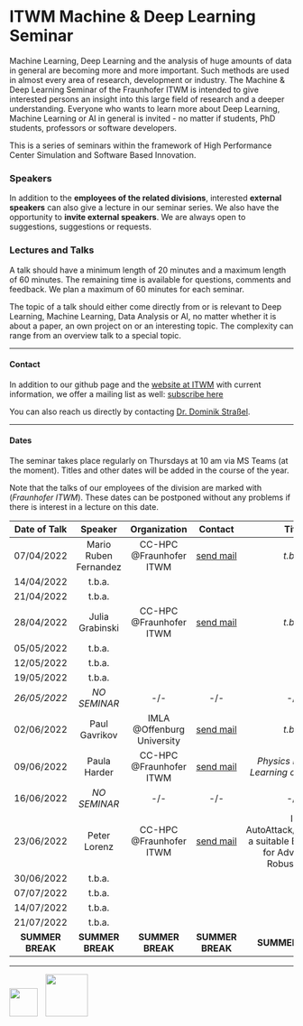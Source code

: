 # ITWM Machine & Deep Learning Seminar

Machine Learning, Deep Learning and the analysis of huge amounts of data in general are becoming more and more important. Such methods are used in almost every area of research, development or industry. The Machine & Deep Learning Seminar of the Fraunhofer ITWM is intended to give interested persons an insight into this large field of research and a deeper understanding. Everyone who wants to learn more about Deep Learning, Machine Learning or AI in general is invited - no matter if students, PhD students, professors or software developers.

This is a series of seminars within the framework of High Performance Center Simulation and Software Based Innovation.

### Speakers

In addition to the **employees of the related divisions**, interested **external speakers** can also give a lecture in our seminar series. We also have the opportunity to **invite external speakers**. We are always open to suggestions, suggestions or requests.

### Lectures and Talks

A talk should have a minimum length of 20 minutes and a maximum length of 60 minutes. The remaining time is available for questions, comments and feedback. We plan a maximum of 60 minutes for each seminar.

The topic of a talk should either come directly from or is relevant to Deep Learning, Machine Learning, Data Analysis or AI, no matter whether it is about a paper, an own project on or an interesting topic. The complexity can range from an overview talk to a special topic.

---

#### Contact

In addition to our github page and the [website at ITWM](http://s.fhg.de/DL-seminar) with current information, we offer a mailing list as well: [subscribe here](https://listserv.itwm.fraunhofer.de/mailman/listinfo/deep-learning-seminar)

You can also reach us directly by contacting [Dr. Dominik Straßel](https://www.itwm.fraunhofer.de/en/departments/hpc/staff/dominik-strassel.html).

---

#### Dates

The seminar takes place regularly on Thursdays at 10 am via MS Teams (at the moment). Titles and other dates will be added in the course of the year.

Note that the talks of our employees of the division are marked with (_Fraunhofer ITWM_). These dates can be postponed without any problems if there is interest in a lecture on this date.

| **Date of Talk** | **Speaker**           | **Organization** | **Contact**      | **Title**        | **Abstract**     | **Comment**         |
|:----------------:|:---------------------:|:----------------:|:----------------:|:----------------:|:----------------:|:-------------------:|
| 07/04/2022       | Mario Ruben Fernandez | CC-HPC @Fraunhofer ITWM | [send mail](mario.ruben.fernandez@itwm.fraunhofer.de) | _t.b.a._         |                  |                     |
| 14/04/2022       | t.b.a.                |                  |                  |                  |                  |                     |
| 21/04/2022       | t.b.a.                |                  |                  |                  |                  |                     |
| 28/04/2022       | Julia Grabinski       | CC-HPC @Fraunhofer ITWM |[send mail](julia.grabinski@uni-siegen.de) |_t.b.a._  |                  |                     |
| 05/05/2022       | t.b.a.                |                  |                  |                  |                  |                     |
| 12/05/2022       | t.b.a.                |                  |                  |                  |                  |                     |
| 19/05/2022       | t.b.a.                |                  |                  |                  |                  |                     |
| _26/05/2022_     | _NO SEMINAR_          | -/-              | -/-              | -/-              | -/-              | Ascension of Christ |
| 02/06/2022       | Paul Gavrikov         | IMLA @Offenburg University | [send mail](paul.gavrikov@hs-offenburg.de) | _t.b.a._ | | |
| 09/06/2022       | Paula Harder          | CC-HPC @Fraunhofer ITWM  | [send mail](paula.harder@itwm.fraunhofer.de) | _Physics Informed Learning of Aerosols_ | | |
| 16/06/2022       | _NO SEMINAR_          | -/-              | -/-              | -/-              | -/-              | Corpus Christi      |
| 23/06/2022       | Peter Lorenz          | CC-HPC @Fraunhofer ITWM  | [send mail](peter.lorenz@itwm.fraunhofer.de)   |   Is AutoAttack/AutoBench a suitable Benchmark for Adversarial Robustness?               |                  |                  |                     |
| 30/06/2022       | t.b.a.                |                  |                  |                  |                  |                     |
| 07/07/2022       | t.b.a.                |                  |                  |                  |                  |                     |
| 14/07/2022       | t.b.a.                |                  |                  |                  |                  |                     |
| 21/07/2022       | t.b.a.                |                  |                  |                  |                  |                     |
| **SUMMER BREAK** | **SUMMER BREAK**      | **SUMMER BREAK** | **SUMMER BREAK** | **SUMMER BREAK** | **SUMMER BREAK** | **SUMMER BREAK**    |

---

<a href="https://www.itwm.fraunhofer.de/"><img src="images/logo-itwm.png" height="50"></a>&emsp;<a href="https://www.leistungszentrum-simulation-software.de/"><img src="images/logo-lssi.png" height="75"></a>
